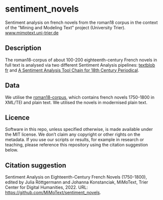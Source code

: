 # sentiment_novels

Sentiment analysis on french novels from the roman18 corpus in the context of the "Mining and Modeling Text" project (University Trier). www.mimotext.uni-trier.de


## Description

The roman18-corpus of about 100-200 eighteenth-century French novels in full text is analysed via two different Sentiment Analysis pipelines: [textblob fr](https://pypi.org/project/textblob-fr/) and [A Sentiment Analysis Tool Chain for 18th Century Periodical](https://gitlab.uni.lu/melusina/vdhd/koncar_sentiment).


## Data 

We utilise the [roman18-corpus](https://github.com/MiMoText/roman18), which contains french novels 1750-1800 in XML/TEI and plain text.  We utilised the novels in modernised plain text.  


## Licence

Software in this repo, unless specified otherwise, is made available under the MIT license. We don’t claim any copyright or other rights on the metadata. If you use our scripts or results, for example in research or teaching, please reference this repository using the citation suggestion below.


## Citation suggestion

Sentiment Analysis on Eighteenth-Century French Novels (1750-1800), edited by Julia Röttgermann and Johanna Konstanciak, MiMoText, Trier Center for Digital Humanities, 2022. URL: https://github.com/MiMoText/sentiment_novels.

